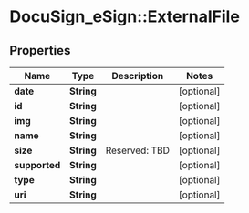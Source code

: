# DocuSign_eSign::ExternalFile

## Properties
Name | Type | Description | Notes
------------ | ------------- | ------------- | -------------
**date** | **String** |  | [optional] 
**id** | **String** |  | [optional] 
**img** | **String** |  | [optional] 
**name** | **String** |  | [optional] 
**size** | **String** | Reserved: TBD | [optional] 
**supported** | **String** |  | [optional] 
**type** | **String** |  | [optional] 
**uri** | **String** |  | [optional] 



